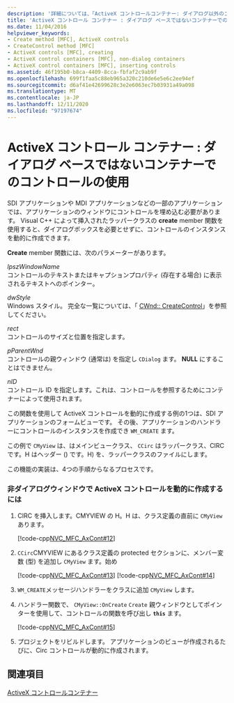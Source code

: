 ```yaml
---
description: '詳細については、「ActiveX コントロールコンテナー: ダイアログ以外のコンテナーでのコントロールの使用」を参照してください。'
title: 'ActiveX コントロール コンテナー : ダイアログ ベースではないコンテナーでのコントロールの使用'
ms.date: 11/04/2016
helpviewer_keywords:
- Create method [MFC], ActiveX controls
- CreateControl method [MFC]
- ActiveX controls [MFC], creating
- ActiveX control containers [MFC], non-dialog containers
- ActiveX control containers [MFC], inserting controls
ms.assetid: 46f195b0-b8ca-4409-8cca-fbfaf2c9ab9f
ms.openlocfilehash: 699f1faa5c88eb965a320c210de6e5e6c2ee94ef
ms.sourcegitcommit: d6af41e42699628c3e2e6063ec7b03931a49a098
ms.translationtype: MT
ms.contentlocale: ja-JP
ms.lasthandoff: 12/11/2020
ms.locfileid: "97197674"
---
```

# <a name="activex-control-containers-using-controls-in-a-non-dialog-container"></a>ActiveX コントロール コンテナー : ダイアログ ベースではないコンテナーでのコントロールの使用

SDI アプリケーションや MDI アプリケーションなどの一部のアプリケーションでは、アプリケーションのウィンドウにコントロールを埋め込む必要があります。 Visual C++ によって挿入されたラッパークラスの **create** member 関数を使用すると、ダイアログボックスを必要とせずに、コントロールのインスタンスを動的に作成できます。

**Create** member 関数には、次のパラメーターがあります。

*lpszWindowName*<br/>
コントロールのテキストまたはキャプションプロパティ (存在する場合) に表示されるテキストへのポインター。

*dwStyle*<br/>
Windows スタイル。 完全な一覧については、「 [CWnd:: CreateControl](reference/cwnd-class.md#createcontrol)」を参照してください。

*rect*<br/>
コントロールのサイズと位置を指定します。

*pParentWnd*<br/>
コントロールの親ウィンドウ (通常は) を指定し `CDialog` ます。 **NULL** にすることはできません。

*nID*<br/>
コントロール ID を指定します。これは、コントロールを参照するためにコンテナーによって使用されます。

この関数を使用して ActiveX コントロールを動的に作成する例の1つは、SDI アプリケーションのフォームビューです。 その後、アプリケーションのハンドラーにコントロールのインスタンスを作成でき `WM_CREATE` ます。

この例で `CMyView` は、はメインビュークラス、 `CCirc` はラッパークラス、CIRC です。H はヘッダー () です。H) を、ラッパークラスのファイルにします。

この機能の実装は、4つの手順からなるプロセスです。

### <a name="to-dynamically-create-an-activex-control-in-a-non-dialog-window"></a>非ダイアログウィンドウで ActiveX コントロールを動的に作成するには

1. CIRC を挿入します。CMYVIEW の H。H は、クラス定義の直前に `CMyView` あります。

   [!code-cpp[NVC_MFC_AxCont#12](codesnippet/cpp/activex-control-containers-using-controls-in-a-non-dialog-container_1.h)]

1. `CCirc`CMYVIEW にあるクラス定義の protected セクションに、メンバー変数 (型) を追加し `CMyView` ます。始め

   [!code-cpp[NVC_MFC_AxCont#13](codesnippet/cpp/activex-control-containers-using-controls-in-a-non-dialog-container_2.h)]
    [!code-cpp[NVC_MFC_AxCont#14](codesnippet/cpp/activex-control-containers-using-controls-in-a-non-dialog-container_3.h)]

1. `WM_CREATE`メッセージハンドラーをクラスに追加 `CMyView` します。

1. ハンドラー関数で、 `CMyView::OnCreate` `Create` 親ウィンドウとしてポインターを使用して、コントロールの関数を呼び出し **`this`** ます。

   [!code-cpp[NVC_MFC_AxCont#15](codesnippet/cpp/activex-control-containers-using-controls-in-a-non-dialog-container_4.cpp)]

1. プロジェクトをリビルドします。 アプリケーションのビューが作成されるたびに、Circ コントロールが動的に作成されます。

## <a name="see-also"></a>関連項目

[ActiveX コントロールコンテナー](activex-control-containers.md)
